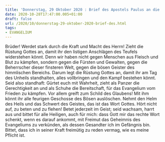 ```yaml
---
title: 'Donnerstag, 29 Oktober 2020 : Brief des Apostels Paulus an die Epheser 6,10-20.'
date: 2020-10-28T17:47:00.005+01:00
draft: false
url: /2020/10/donnerstag-29-oktober-2020-brief-des.html
tags: 
- EVANGELIUM
---
```


Brüder! Werdet stark durch die Kraft und Macht des Herrn! Zieht die Rüstung Gottes an, damit ihr den listigen Anschlägen des Teufels widerstehen könnt. Denn wir haben nicht gegen Menschen aus Fleisch und Blut zu kämpfen, sondern gegen die Fürsten und Gewalten, gegen die Beherrscher dieser finsteren Welt, gegen die bösen Geister des himmlischen Bereichs. Darum legt die Rüstung Gottes an, damit ihr am Tag des Unheils standhalten, alles vollbringen und den Kampf bestehen könnt. Seid also standhaft: Gürtet euch mit Wahrheit, zieht als Panzer die Gerechtigkeit an und als Schuhe die Bereitschaft, für das Evangelium vom Frieden zu kämpfen. Vor allem greift zum Schild des Glaubens! Mit ihm könnt ihr alle feurigen Geschosse des Bösen auslöschen. Nehmt den Helm des Heils und das Schwert des Geistes, das ist das Wort Gottes. Hört nicht auf, zu beten und zu flehen! Betet jederzeit im Geist; seid wachsam, harrt aus und bittet für alle Heiligen, auch für mich: dass Gott mir das rechte Wort schenkt, wenn es darauf ankommt, mit Freimut das Geheimnis des Evangeliums zu verkünden, als dessen Gesandter ich im Gefängnis bin. Bittet, dass ich in seiner Kraft freimütig zu reden vermag, wie es meine Pflicht ist.
